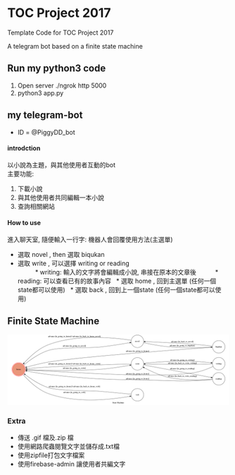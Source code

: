 # TOC Project 2017

Template Code for TOC Project 2017

A telegram bot based on a finite state machine

## Run my python3 code

 1. Open server ./ngrok http 5000<br/>
 2. python3 app.py

## my telegram-bot
* ID = @PiggyDD_bot

#### introdction
以小說為主題，與其他使用者互動的bot<br/>
主要功能:<br/>
1. 下載小說<br/>
2. 與其他使用者共同編輯一本小說<br/>
3. 查詢相關網站

#### How to use
 進入聊天室, 隨便輸入一行字: 機器人會回覆使用方法(主選單)<br/>
 * 選取 novel , then 選取 biqukan<br/>
 * 選取 write , 可以選擇 writing or reading<br/>
           * writing: 輸入的文字將會編輯成小說, 串接在原本的文章後
           * reading: 可以查看已有的故事內容
   * 選取 home , 回到主選單 (任何一個state都可以使用)
   * 選取 back , 回到上一個state (任何一個state都可以使用)
   
## Finite State Machine
![fsm](./machine_state.png)

### Extra
* 傳送 .gif 檔及.zip 檔
* 使用網路爬蟲閱覽文字並儲存成.txt檔
* 使用zipfile打包文字檔案
* 使用firebase-admin 讓使用者共編文字
